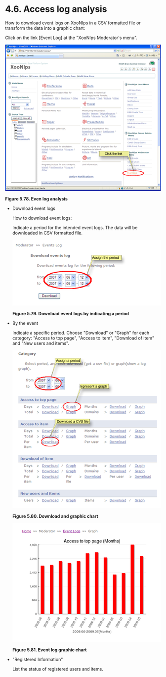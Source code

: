 # 4.6. Access log analysis

How to download event logs on XooNIps in a CSV formatted file or transform the data into a graphic chart:

Click on the link \[Event Log\] at the "XooNIps Moderator's menu".

![Even log analysis](../../../.gitbook/assets/xoonips-operate70%20%281%29.png)

**Figure 5.78. Even log analysis**

* Download event logs

  How to download event logs:

  Indicate a period for the intended event logs. The data will be downloaded in CSV formatted file.

  ![Download event logs by indicating a period](../../../.gitbook/assets/xoonips-operate71%20%282%29.png)

  **Figure 5.79. Download event logs by indicating a period**

* By the event

  Indicate a specific period. Choose "Download" or "Graph" for each category: "Access to top page", "Access to item", "Download of item" and "New users and items".

  ![Download and graphic chart](../../../.gitbook/assets/xoonips-operate72%20%281%29.png)

  **Figure 5.80. Download and graphic chart**

  ![Event log graphic chart](../../../.gitbook/assets/xoonips-operate73%20%281%29.png)

  **Figure 5.81. Event log graphic chart**

* "Registered Information"

  List the status of registered users and items.

